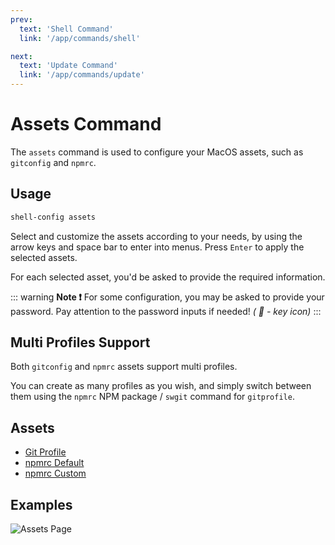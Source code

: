 ```yaml
---
prev:
  text: 'Shell Command'
  link: '/app/commands/shell'

next:
  text: 'Update Command'
  link: '/app/commands/update'
---
```


<script setup>
    const repoUrl = 'https://github.com/Avivbens/shell-config/tree/HEAD'
</script>

# Assets Command

The `assets` command is used to configure your MacOS assets, such as `gitconfig` and `npmrc`.

## Usage

```bash
shell-config assets
```

Select and customize the assets according to your needs, by using the arrow keys and space bar to enter into menus. Press `Enter` to apply the selected assets.

For each selected asset, you'd be asked to provide the required information.

::: warning **Note ❗**
For some configuration, you may be asked to provide your password.
Pay attention to the password inputs if needed! _( 🔑 - key icon)_
:::

## Multi Profiles Support

Both `gitconfig` and `npmrc` assets support multi profiles.

You can create as many profiles as you wish, and simply switch between them using the `npmrc` NPM package / `swgit` command for `gitprofile`.

## Assets

-   [Git Profile](https://github.com/Avivbens/shell-config/tree/HEAD/assets/.gitconfig.template)
-   [npmrc Default](https://github.com/Avivbens/shell-config/tree/HEAD/assets/.npmrc.template)
-   [npmrc Custom](https://github.com/Avivbens/shell-config/tree/HEAD/assets/.npmrc.custom.template)

## Examples

![Assets Page](/assets-command.png)
